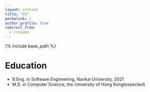 ```yaml
---
layout: archive
title: "CV"
permalink: /
author_profile: true
redirect_from:
  - /resume
---
```


{% include base_path %}

Education
======
* B.Eng. in Software Engineering, Nankai University, 2021
* M.S. in Computer Science, the University of Hong Kong(expected)
